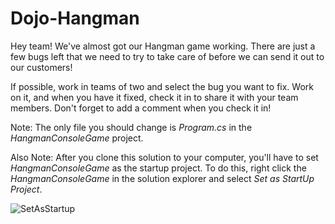 # Dojo-Hangman
Hey team! We've almost got our Hangman game working. There are just a few bugs left that we need to try to take care of before we can send it out to our customers!

If possible, work in teams of two and select the bug you want to fix. Work on it, and when you have it fixed, check it in to share it with your team members. Don't forget to add a comment when you check it in!

Note: The only file you should change is *Program.cs* in the *HangmanConsoleGame* project.

Also Note: After you clone this solution to your computer, you'll have to set *HangmanConsoleGame* as the startup project. To do this, right click the *HangmanConsoleGame* in the solution explorer and select *Set as StartUp Project*.

![SetAsStartup](https://pvm4rw.bn.files.1drv.com/y4mYiPQP92S9zcs0Yudk4L1lRS8LuCIHyIlqpVc3vF8Z4Z10VCpNlrIDvRr1AdUniHoEwVl0JxmPODG5-Or4XiH-uhEjuiNp5Wz8_ll20h5YmHpWGRpHCNZkiFA6rh3A-AKunS7FTc4iMjgVi4Mu9WFHbXYdGlxs6vUOM6fkI866tyghNmZGGF0P2tVY8gWW9Bi?width=485&height=555&cropmode=none)
